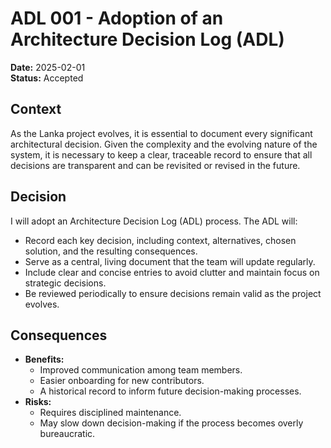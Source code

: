 # ADL 001 - Adoption of an Architecture Decision Log (ADL)

**Date:** 2025-02-01  
**Status:** Accepted

## Context

As the Lanka project evolves, it is essential to document every significant architectural decision. Given the complexity and the evolving nature of the system, it is necessary to keep a clear, traceable record to ensure that all decisions are transparent and can be revisited or revised in the future.

## Decision

I will adopt an Architecture Decision Log (ADL) process. The ADL will:

- Record each key decision, including context, alternatives, chosen solution, and the resulting consequences.
- Serve as a central, living document that the team will update regularly.
- Include clear and concise entries to avoid clutter and maintain focus on strategic decisions.
- Be reviewed periodically to ensure decisions remain valid as the project evolves.

## Consequences

- **Benefits:**  
  - Improved communication among team members.  
  - Easier onboarding for new contributors.  
  - A historical record to inform future decision-making processes.
- **Risks:**  
  - Requires disciplined maintenance.  
  - May slow down decision-making if the process becomes overly bureaucratic.
